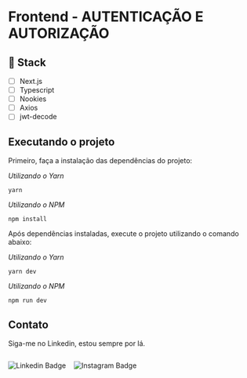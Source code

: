 # Frontend - AUTENTICAÇÃO E AUTORIZAÇÃO

## 🌟 Stack
- [ ] Next.js
- [ ] Typescript
- [ ] Nookies
- [ ] Axios
- [ ] jwt-decode

## Executando o projeto

Primeiro, faça a instalação das dependências do projeto:

*Utilizando o Yarn*
```
yarn
```

*Utilizando o NPM*
```
npm install
```

Após dependências instaladas, execute o projeto utilizando o comando abaixo:

*Utilizando o Yarn*
```
yarn dev
```

*Utilizando o NPM*
```
npm run dev
```

## Contato

Siga-me no Linkedin, estou sempre por lá.

<div style="display:flex; gap: 1rem;">

  ![Linkedin Badge](https://img.shields.io/badge/-Rudney%20Rodrigues-6633cc?style=flat-square&logo=Linkedin&logoColor=white&link=https://www.linkedin.com/in/rudney.rodrigues.3/)

  ![Instagram Badge](https://img.shields.io/badge/-Rudney%20Rodrigues-3f729b?style=flat-square&logo=Instagram&logoColor=white&link=https://www.instagram.com/rudney.rodrigues.3/)

</div>
